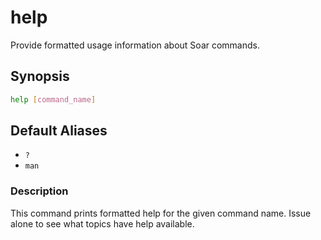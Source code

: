 # help

Provide formatted usage information about Soar commands.

## Synopsis

```bash
help [command_name]
```

## Default Aliases

-   `?`
-   `man`

### Description

This command prints formatted help for the given command name. Issue alone to
see what topics have help available.
